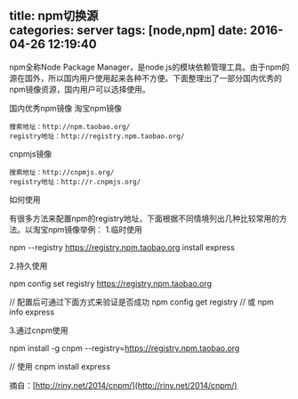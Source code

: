 title: npm切换源			
categories: server
tags: [node,npm]
date: 2016-04-26 12:19:40
---

npm全称Node Package Manager，是node.js的模块依赖管理工具。由于npm的源在国外，所以国内用户使用起来各种不方便。下面整理出了一部分国内优秀的npm镜像资源，国内用户可以选择使用。

国内优秀npm镜像
淘宝npm镜像

    搜索地址：http://npm.taobao.org/
    registry地址：http://registry.npm.taobao.org/

cnpmjs镜像

    搜索地址：http://cnpmjs.org/
    registry地址：http://r.cnpmjs.org/

如何使用

有很多方法来配置npm的registry地址，下面根据不同情境列出几种比较常用的方法。以淘宝npm镜像举例：
1.临时使用

npm --registry https://registry.npm.taobao.org install express

2.持久使用

npm config set registry https://registry.npm.taobao.org

// 配置后可通过下面方式来验证是否成功
npm config get registry
// 或
npm info express

3.通过cnpm使用

npm install -g cnpm --registry=https://registry.npm.taobao.org

// 使用
cnpm install express

摘自：[http://riny.net/2014/cnpm/](http://riny.net/2014/cnpm/)

